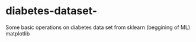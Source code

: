 # diabetes-dataset-
Some basic operations on diabetes data set from sklearn (beggining of ML)
matplotlib
